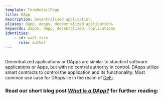 ```yaml
---
template: TermDetailPage
title: DApp
description: Decentralized application.
aliases: dapp, dapps, decentralized applications
keywords: dapps, dapp, decentalized, applications
identities: 
    - id: wael-ivie
      role: author
---
```


##

Decentralized applications or DApps are similar to standard software applications or Apps, but with no central authority in control. DApps utilize smart contracts to control the application and its functionality. Most common use case for DApps lie in the realm of [DeFi](/en/terms/de-fi.md).

### Read our short blog post ***[What is a DApp?](/en/blogs/what-is-a-dapp.md)*** for further reading:
